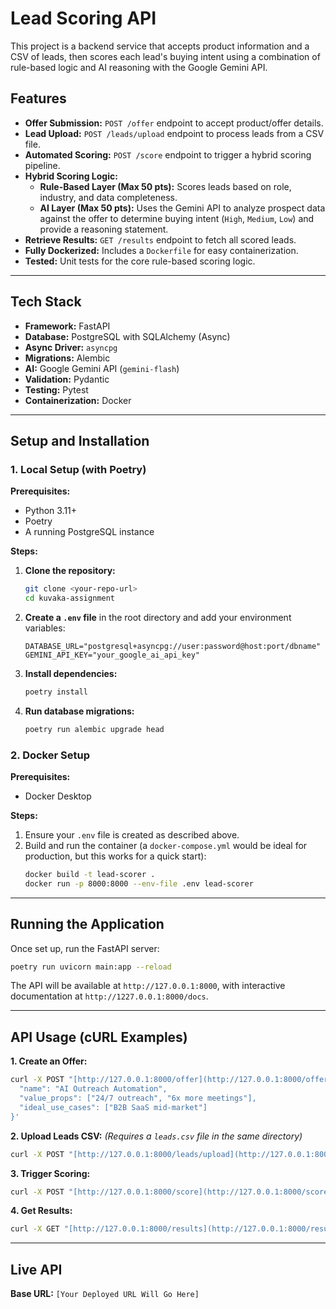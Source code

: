 # Lead Scoring API

This project is a backend service that accepts product information and a CSV of leads, then scores each lead's buying intent using a combination of rule-based logic and AI reasoning with the Google Gemini API.

## Features

-   **Offer Submission:** `POST /offer` endpoint to accept product/offer details.
-   **Lead Upload:** `POST /leads/upload` endpoint to process leads from a CSV file.
-   **Automated Scoring:** `POST /score` endpoint to trigger a hybrid scoring pipeline.
-   **Hybrid Scoring Logic:**
    -   **Rule-Based Layer (Max 50 pts):** Scores leads based on role, industry, and data completeness.
    -   **AI Layer (Max 50 pts):** Uses the Gemini API to analyze prospect data against the offer to determine buying intent (`High`, `Medium`, `Low`) and provide a reasoning statement.
-   **Retrieve Results:** `GET /results` endpoint to fetch all scored leads.
-   **Fully Dockerized:** Includes a `Dockerfile` for easy containerization.
-   **Tested:** Unit tests for the core rule-based scoring logic.

---

## Tech Stack

-   **Framework:** FastAPI
-   **Database:** PostgreSQL with SQLAlchemy (Async)
-   **Async Driver:** `asyncpg`
-   **Migrations:** Alembic
-   **AI:** Google Gemini API (`gemini-flash`)
-   **Validation:** Pydantic
-   **Testing:** Pytest
-   **Containerization:** Docker

---

## Setup and Installation

### 1. Local Setup (with Poetry)

**Prerequisites:**
-   Python 3.11+
-   Poetry
-   A running PostgreSQL instance

**Steps:**
1.  **Clone the repository:**
    ```bash
    git clone <your-repo-url>
    cd kuvaka-assignment
    ```
2.  **Create a `.env` file** in the root directory and add your environment variables:
    ```
    DATABASE_URL="postgresql+asyncpg://user:password@host:port/dbname"
    GEMINI_API_KEY="your_google_ai_api_key"
    ```
3.  **Install dependencies:**
    ```bash
    poetry install
    ```
4.  **Run database migrations:**
    ```bash
    poetry run alembic upgrade head
    ```

### 2. Docker Setup

**Prerequisites:**
-   Docker Desktop

**Steps:**
1.  Ensure your `.env` file is created as described above.
2.  Build and run the container (a `docker-compose.yml` would be ideal for production, but this works for a quick start):
    ```bash
    docker build -t lead-scorer .
    docker run -p 8000:8000 --env-file .env lead-scorer
    ```

---

## Running the Application

Once set up, run the FastAPI server:
```bash
poetry run uvicorn main:app --reload
```
The API will be available at `http://127.0.0.1:8000`, with interactive documentation at `http://1227.0.0.1:8000/docs`.

---

## API Usage (cURL Examples)

**1. Create an Offer:**
```bash
curl -X POST "[http://127.0.0.1:8000/offer](http://127.0.0.1:8000/offer)" -H "Content-Type: application/json" -d '{
  "name": "AI Outreach Automation",
  "value_props": ["24/7 outreach", "6x more meetings"],
  "ideal_use_cases": ["B2B SaaS mid-market"]
}'
```

**2. Upload Leads CSV:**
*(Requires a `leads.csv` file in the same directory)*
```bash
curl -X POST "[http://127.0.0.1:8000/leads/upload](http://127.0.0.1:8000/leads/upload)" -H "Content-Type: multipart/form-data" -F "file=@leads.csv"
```

**3. Trigger Scoring:**
```bash
curl -X POST "[http://127.0.0.1:8000/score](http://127.0.0.1:8000/score)"
```

**4. Get Results:**
```bash
curl -X GET "[http://127.0.0.1:8000/results](http://127.0.0.1:8000/results)"
```

---

## Live API

**Base URL:** `[Your Deployed URL Will Go Here]`